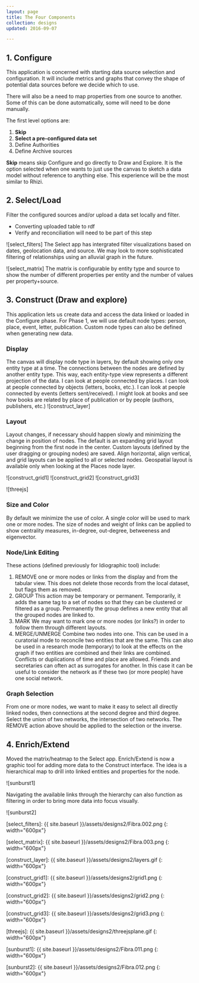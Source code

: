 ```yaml
---
layout: page
title: The Four Components
collection: designs
updated: 2016-09-07

---
```



## 1. Configure
This application is concerned with starting data source selection and configuration. It will include metrics and graphs that convey the shape of potential data sources before we decide which to use.

There will also be a need to map properties from one source to another. Some of this can be done automatically, some will need to be done manually.

The first level options are:  

1. **Skip**  
2. **Select a pre-configured data set**
3. Define Authorities  
4. Define Archive sources  
	
**Skip** means skip Configure and go directly to Draw and Explore. It is the option selected when one wants to just use the canvas to sketch a data model without reference to anything else. This experience will be the most similar to Rhizi.

## 2. Select/Load

Filter the configured sources and/or upload a data set locally and filter.

* Converting uploaded table to rdf
* Verify and reconciliation will need to be part of this step 

![select_filters]
The Select app has intergrated filter visualizations based on dates, geolocation data, and source. We may look to more sophisticated filtering of relationships using an alluvial graph in the future.

![select_matrix]
The matrix is configurable by entity type and source to show the number of different properties per entity and the number of values per property+source.
	
## 3. Construct (Draw and explore)
This application lets us create data and access the data linked or loaded in the Configure phase. For Phase 1, we will use default node types: person, place, event, letter, publication. Custom node types can also be defined when generating new data.

### Display  
The canvas will display node type in layers, by default showing only one entity type at a time. The connections between the nodes are defined by another entity type. This way, each entity-type view represents a different projection of the data. I can look at people connected by places. I can look at people connected by objects (letters, books, etc.). I can look at people connected by events (letters sent/received). I might look at books and see how books are related by place of publication or by people (authors, publishers, etc.)
![construct_layer]

### Layout  
Layout changes, if necessary should happen slowly and minimizing the change in position of nodes.
The default is an expanding grid layout beginning from the first node in the center. Custom layouts (defined by the user dragging or grouping nodes) are saved. Align horizontal, align vertical, and grid layouts can be applied to all or selected nodes. Geospatial layout is available only when looking at the Places node layer.

![construct_grid1]
![construct_grid2]
![construct_grid3]

![threejs]

### Size and Color  
By default we minimize the use of color. A single color will be used to mark one or more nodes. The size of nodes and weight of links can be applied to show centrality measures, in-degree, out-degree, betweeness and eigenvector.

### Node/Link Editing  
These actions (defined previously for Idiographic tool) include:  

1. REMOVE one or more nodes or links from the display and from the tabular view. This does not delete those records from the local dataset, but flags them as removed.
2. GROUP This action may be temporary or permanent. Temporarily, it adds the same tag to a set of nodes so that they can be clustered or filtered as a group. Permanently the group defines a new entity that all the grouped nodes are linked to.
3. MARK We may want to mark one or more nodes (or links?) in order to follow them through different layouts.  
4. MERGE/UNMERGE Combine two nodes into one. This can be used in a curatorial mode to reconcile two entities that are the same. This can also be used in a research mode (temporary) to look at the effects on the graph if two entities are combined and their links are combined. Conflicts or duplications of time and place are allowed. Friends and secretaries can often act as surrogates for another. In this case it can be useful to consider the network as if these two (or more people) have one social network.

### Graph Selection
From one or more nodes, we want to make it easy to select all directly linked nodes, then connections at the second degree and third degree. Select the union of two networks, the intersection of two networks. The REMOVE action above should be applied to the selection or the inverse. 

## 4. Enrich/Extend

Moved the matrix/heatmap to the Select app. Enrich/Extend is now a graphic tool for adding more data to the Construct interface. The idea is a hierarchical map to drill into linked entities and properties for the node. 

![sunburst1]

Navigating the available links through the hierarchy can also function as filtering in order to bring more data into focus visually.

![sunburst2]




[select_filters]: {{ site.baseurl }}/assets/designs2/Fibra.002.png
{: width="600px"}

[select_matrix]: {{ site.baseurl }}/assets/designs2/Fibra.003.png
{: width="600px"}

[construct_layer]: {{ site.baseurl }}/assets/designs2/layers.gif
{: width="600px"}

[construct_grid1]: {{ site.baseurl }}/assets/designs2/grid1.png
{: width="600px"}

[construct_grid2]: {{ site.baseurl }}/assets/designs2/grid2.png
{: width="600px"}


[construct_grid3]: {{ site.baseurl }}/assets/designs2/grid3.png
{: width="600px"}


[threejs]: {{ site.baseurl }}/assets/designs2/threejsplane.gif
{: width="600px"}

[sunburst1]: {{ site.baseurl }}/assets/designs2/Fibra.011.png
{: width="600px"}


[sunburst2]: {{ site.baseurl }}/assets/designs2/Fibra.012.png
{: width="600px"}